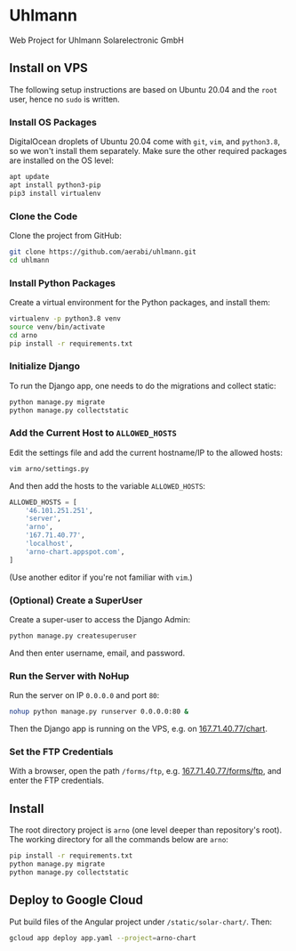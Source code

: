 # Uhlmann
Web Project for Uhlmann Solarelectronic GmbH

## Install on VPS

The following setup instructions are based on Ubuntu 20.04 and the `root` user, hence no `sudo` is written.

### Install OS Packages

DigitalOcean droplets of Ubuntu 20.04 come with `git`, `vim`, and `python3.8`, so we won't install them separately.
Make sure the other required packages are installed on the OS level:

```bash
apt update
apt install python3-pip
pip3 install virtualenv
```

### Clone the Code

Clone the project from GitHub:

```bash
git clone https://github.com/aerabi/uhlmann.git
cd uhlmann
```

### Install Python Packages

Create a virtual environment for the Python packages, and install them:

```bash
virtualenv -p python3.8 venv
source venv/bin/activate
cd arno
pip install -r requirements.txt
```

### Initialize Django

To run the Django app, one needs to do the migrations and collect static:

```bash
python manage.py migrate
python manage.py collectstatic
```

### Add the Current Host to `ALLOWED_HOSTS`

Edit the settings file and add the current hostname/IP to the allowed hosts:

```bash
vim arno/settings.py
```

And then add the hosts to the variable `ALLOWED_HOSTS`:

```python
ALLOWED_HOSTS = [
    '46.101.251.251',
    'server',
    'arno',
    '167.71.40.77',
    'localhost',
    'arno-chart.appspot.com',
]
```

(Use another editor if you're not familiar with `vim`.)

### (Optional) Create a SuperUser

Create a super-user to access the Django Admin:

```bash
python manage.py createsuperuser
```

And then enter username, email, and password.

### Run the Server with NoHup

Run the server on IP `0.0.0.0` and port `80`:

```bash
nohup python manage.py runserver 0.0.0.0:80 &
```

Then the Django app is running on the VPS, e.g. on [167.71.40.77/chart](http://167.71.40.77/chart).

### Set the FTP Credentials

With a browser, open the path `/forms/ftp`, e.g. [167.71.40.77/forms/ftp](http://167.71.40.77/forms/ftp/), and enter the FTP credentials.

## Install

The root directory project is `arno` (one level deeper than
repository's root). The working directory for all the commands below
are `arno`:

```bash
pip install -r requirements.txt
python manage.py migrate
python manage.py collectstatic
```

## Deploy to Google Cloud

Put build files of the Angular project under
`/static/solar-chart/`. Then:
```bash
gcloud app deploy app.yaml --project=arno-chart
```
